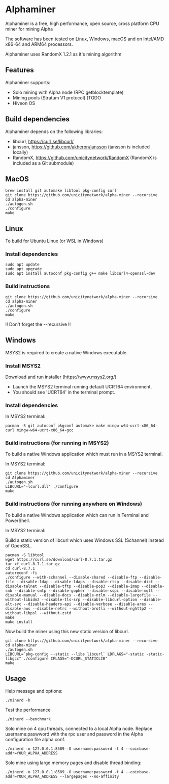 # Alphaminer

Alphaminer is a free, high performance, open source, cross platform CPU miner for mining Alpha

The software has been tested on Linux, Windows, macOS and on Intel/AMD x86-64 and ARM64 processors.

Alphaminer uses RandomX 1.2.1 as it's mining algorithm

## Features

Alphaminer supports:
- Solo mining with Alpha node (RPC getblocktemplate)
- Mining pools (Stratum V1 protocol) (TODO
- Hiveon OS


## Build dependencies

Alphaminer depends on the following libraries:
- libcurl, https://curl.se/libcurl/
- jansson, https://github.com/akheron/jansson (jansson is included locally)
- RandomX, https://github.com/unicitynetwork/RandomX (RandomX is included as a Git submodule)

## MacOS


```
brew install git automake libtool pkg-config curl
git clone https://github.com/unicitynetwork/alpha-miner --recursive
cd alpha-miner
./autogen.sh
./configure
make
```

## Linux

To build for Ubuntu Linux (or WSL in Windows)

### Install dependencies
```
sudo apt update
sudo apt upgrade
sudo apt install autoconf pkg-config g++ make libcurl4-openssl-dev
```

### Build instructions
```
git clone https://github.com/unicitynetwork/alpha-miner --recursive
cd alpha-miner
./autogen.sh
./configure
make
```

!! Don't forget the --recursive !!

## Windows

MSYS2 is required to create a native Windows executable.

### Install MSYS2

Download and run installer (https://www.msys2.org/)
* Launch the MSYS2 terminal running default UCRT64 environment.
* You should see 'UCRT64' in the terminal prompt.

### Install dependencies

In MSYS2 terminal:
```
pacman -S git autoconf pkgconf automake make mingw-w64-ucrt-x86_64-curl mingw-w64-ucrt-x86_64-gcc
```

### Build instructions (for running in MSYS2)

To build a native Windows application which must run in a MSYS2 terminal.

In MSYS2 terminal:
```
git clone https://github.com/unicitynetwork/alpha-miner --recursive
cd Alphaminer
./autogen.sh
LIBCURL="-lcurl.dll" ./configure
make
```

### Build instructions (for running anywhere on Windows)

To build a native Windows application which can run in Terminal and PowerShell.

In MSYS2 terminal:

Build a static version of libcurl which uses Windows SSL (Schannel) instead of OpenSSL.
```
pacman -S libtool
wget https://curl.se/download/curl-8.7.1.tar.gz
tar xf curl-8.7.1.tar.gz
cd curl-8.7.1
autoreconf -fi
./configure --with-schannel --disable-shared --disable-ftp --disable-file --disable-ldap --disable-ldaps --disable-rtsp --disable-dict --disable-telnet --disable-tftp --disable-pop3 --disable-imap --disable-smb --disable-smtp --disable-gopher --disable-sspi --disable-mqtt --disable-manual --disable-docs --disable-ntlm --disable-largefile --without-libidn2 --disable-tls-srp --disable-libcurl-option --disable-alt-svc --disable-headers-api --disable-verbose --disable-ares --disable-aws --disable-netrc --without-brotli --without-nghttp2 --without-libpsl --without-zstd
make
make install
```

Now build the miner using this new static version of libcurl.
```
git clone https://github.com/unicitynetwork/alpha-miner --recursive
cd alpha-miner
./autogen.sh
LIBCURL=`pkg-config --static --libs libcurl` LDFLAGS="-static -static-libgcc" ./configure CFLAGS="-DCURL_STATICLIB"
make
```

## Usage

Help message and options:
```
./minerd -h
```

Test the performance

```
./minerd --benchmark 
```

Solo mine on 4 cpu threads, connected to a local Alpha node. Replace username:paswword with the rpc user and password in the Alpha configuration file alpha.conf. 

```
./minerd -o 127.0.0.1:8589 -O username:password -t 4 --coinbase-addr=YOUR_ALPHA_ADDRESS
```


Solo mine using large memory pages and disable thread binding:
```
./minerd -o 127.0.0.1:8589 -O username:password -t 4 --coinbase-addr=YOUR_ALPHA_ADDRESS --largepages --no-affinity
```
